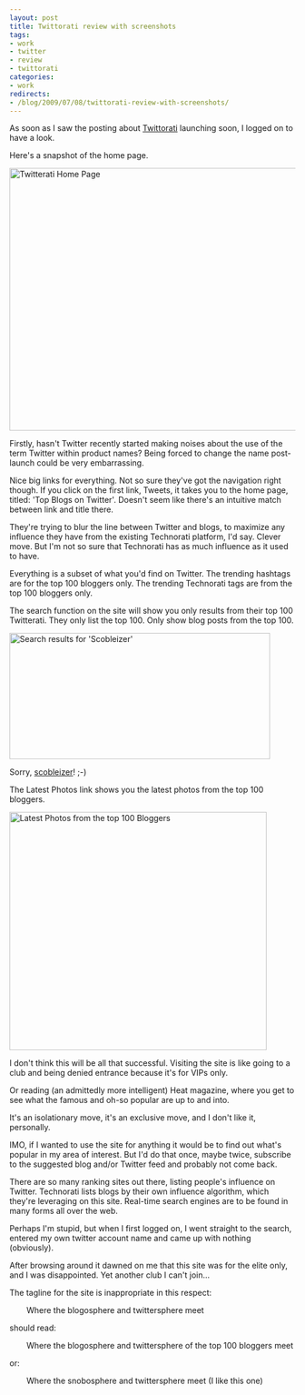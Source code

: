 ```yaml
---
layout: post
title: Twittorati review with screenshots
tags:
- work
- twitter
- review
- twittorati
categories:
- work
redirects:
- /blog/2009/07/08/twittorati-review-with-screenshots/
---
```

As soon as I saw the posting about <a title="Twittorati" href="http://twittorati.com/" target="_blank">Twittorati</a> launching soon, I logged on to have a look.

<!-- more -->
Here's a snapshot of the home page.

<a href="http://twitterati.com/"><img class="size-full wp-image-187" title="Twitterati Home Page" src="/images/2009/07/home-page.png" alt="Twitterati Home Page" width="600" height="462" /></a>

Firstly, hasn't Twitter recently started making noises about the use of the term Twitter within product names? Being forced to change the name post-launch could be very embarrassing.

Nice big links for everything. Not so sure they've got the navigation right though.  If you click on the first link, Tweets, it takes you to the home page, titled: 'Top Blogs on Twitter'. Doesn't seem like there's an intuitive match between link and title there.

They're trying to blur the line between Twitter and blogs, to maximize any influence they have from the existing Technorati platform, I'd say. Clever move. But I'm not so sure that Technorati has as much influence as it used to have.

Everything is a subset of what you'd find on Twitter. The trending hashtags are for the top 100 bloggers only. The trending Technorati tags are from the top 100 bloggers only.

The search function on the site will show you only results from their top 100 Twitterati. They only list the top 100. Only show blog posts from the top 100.

<img class="size-full wp-image-195" title="Search results for 'scobleizer'" src="/images/2009/07/search.jpg" alt="Search results for 'Scobleizer'" width="459" height="222" />

Sorry, <a title="Scobleizer on friendfeed" href="http://friendfeed.com/scobleizer" target="_blank">scobleizer</a>! ;-)

The Latest Photos link shows you the latest photos from the top 100 bloggers.

<img class="size-full wp-image-194" title="Latest Photos from the top 100 Bloggers" src="/images/2009/07/latest-photos.jpg" alt="Latest Photos from the top 100 Bloggers" width="453" height="419" />

I don't think this will be all that successful. Visiting the site is like going to a club and being denied entrance because it's for VIPs only.

Or reading (an admittedly more intelligent) Heat magazine, where you get to see what the famous and oh-so popular are up to and into.

It's an isolationary move, it's an exclusive move, and I don't like it, personally.

IMO, if I wanted to use the site for anything it would be to find out what's popular in my area of interest. But I'd do that once, maybe twice, subscribe to the suggested blog and/or Twitter feed and probably not come back.

There are so many ranking sites out there, listing people's influence on Twitter. Technorati lists blogs by their own influence algorithm, which they're leveraging on this site. Real-time search engines are to be found in many forms all over the web.

Perhaps I'm stupid, but when I first logged on, I went straight to the search, entered my own twitter account name and came up with nothing (obviously).

After browsing around it dawned on me that this site was for the elite only, and I was disappointed. Yet another club I can't join...

The tagline for the site is inappropriate in this respect:
<p style="padding-left: 30px;">Where the blogosphere and twittersphere meet</p>

should read:
<p style="padding-left: 30px;">Where the blogosphere and twittersphere of the top 100 bloggers meet</p>

or:
<p style="padding-left: 30px;">Where the snobosphere and twittersphere meet (I like this one)</p>
